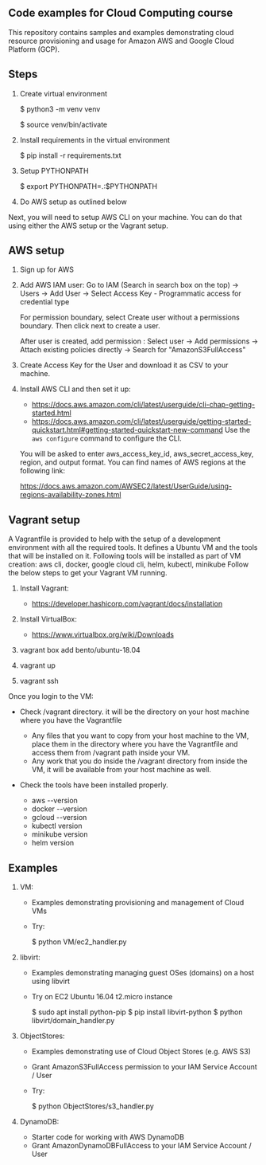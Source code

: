 Code examples for Cloud Computing course
-----------------------------------------

This repository contains samples and examples demonstrating cloud resource provisioning and usage
for Amazon AWS and Google Cloud Platform (GCP).

Steps
------

1) Create virtual environment

   $ python3 -m venv venv 

   $ source venv/bin/activate

2) Install requirements in the virtual environment

   $ pip install -r requirements.txt

3) Setup PYTHONPATH

   $ export PYTHONPATH=.:$PYTHONPATH

4) Do AWS setup as outlined below

Next, you will need to setup AWS CLI on your machine.
You can do that using either the AWS setup or the Vagrant setup.


AWS setup
-----------

1) Sign up for AWS

2) Add AWS IAM user:
   Go to IAM (Search in search box on the top) ->
   Users -> Add User -> Select Access Key - Programmatic access for credential type
   
   For permission boundary, select Create user without a permissions
   boundary. Then click next to create a user.
   
   After user is created, add permission : Select user -> Add
   permissions -> Attach existing policies directly -> Search for
   "AmazonS3FullAccess"

3) Create Access Key for the User and download it as CSV to your machine.

4) Install AWS CLI and then set it up:
   - https://docs.aws.amazon.com/cli/latest/userguide/cli-chap-getting-started.html
   - https://docs.aws.amazon.com/cli/latest/userguide/getting-started-quickstart.html#getting-started-quickstart-new-command
   Use the ```aws configure``` command to configure the CLI.
   
   You will be asked to enter aws_access_key_id, aws_secret_access_key, region, and output format.
   You can find names of AWS regions at the following link:

   https://docs.aws.amazon.com/AWSEC2/latest/UserGuide/using-regions-availability-zones.html


Vagrant setup
-------------
A Vagrantfile is provided to help with the setup of a development environment with all the required tools.
It defines a Ubuntu VM and the tools that will be installed on it.
Following tools will be installed as part of VM creation: aws cli, docker, google cloud cli, helm, kubectl, minikube
Follow the below steps to get your Vagrant VM running.

1) Install Vagrant:
   - https://developer.hashicorp.com/vagrant/docs/installation

2) Install VirtualBox:
   - https://www.virtualbox.org/wiki/Downloads

3) vagrant box add bento/ubuntu-18.04

4) vagrant up

5) vagrant ssh

Once you login to the VM:
- Check /vagrant directory.
  it will be the directory on your host machine where you have the Vagrantfile 
  - Any files that you want to copy from your host machine to the VM, place them in the directory where you have the Vagrantfile and access them from /vagrant path inside your VM.
  - Any work that you do inside the /vagrant directory from inside the VM, it will be available from your host machine as well.

- Check the tools have been installed properly. 
  - aws --version
  - docker --version
  - gcloud --version
  - kubectl version
  - minikube version
  - helm version



Examples
---------
1) VM: 
   - Examples demonstrating provisioning and management of Cloud VMs
   - Try:

     $ python VM/ec2_handler.py

2) libvirt:
   - Examples demonstrating managing guest OSes (domains) on a host using libvirt
   - Try on EC2 Ubuntu 16.04 t2.micro instance

     $ sudo apt install python-pip
     $ pip install libvirt-python
     $ python libvirt/domain_handler.py

3) ObjectStores:
   - Examples demonstrating use of Cloud Object Stores (e.g. AWS S3)
   - Grant AmazonS3FullAccess permission to your IAM Service Account / User
   - Try:

     $ python ObjectStores/s3_handler.py

4) DynamoDB:
   - Starter code for working with AWS DynamoDB
   - Grant AmazonDynamoDBFullAccess to your IAM Service Account / User
